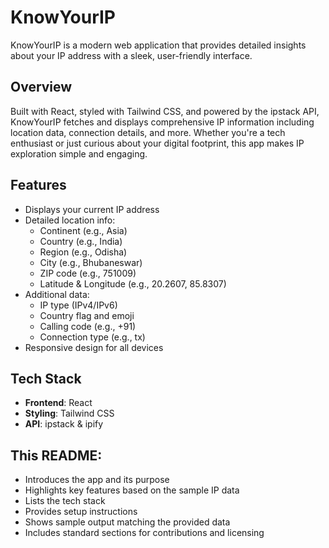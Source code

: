 ﻿# KnowYourIP

KnowYourIP is a modern web application that provides detailed insights about your IP address with a sleek, user-friendly interface.

## Overview

Built with React, styled with Tailwind CSS, and powered by the ipstack API, KnowYourIP fetches and displays comprehensive IP information including location data, connection details, and more. Whether you're a tech enthusiast or just curious about your digital footprint, this app makes IP exploration simple and engaging.

## Features

- Displays your current IP address
- Detailed location info:
  - Continent (e.g., Asia)
  - Country (e.g., India)
  - Region (e.g., Odisha)
  - City (e.g., Bhubaneswar)
  - ZIP code (e.g., 751009)
  - Latitude & Longitude (e.g., 20.2607, 85.8307)
- Additional data:
  - IP type (IPv4/IPv6)
  - Country flag and emoji
  - Calling code (e.g., +91)
  - Connection type (e.g., tx)
- Responsive design for all devices

## Tech Stack

- **Frontend**: React
- **Styling**: Tailwind CSS
- **API**: ipstack & ipify


## This README:
- Introduces the app and its purpose
- Highlights key features based on the sample IP data
- Lists the tech stack
- Provides setup instructions
- Shows sample output matching the provided data
- Includes standard sections for contributions and licensing
